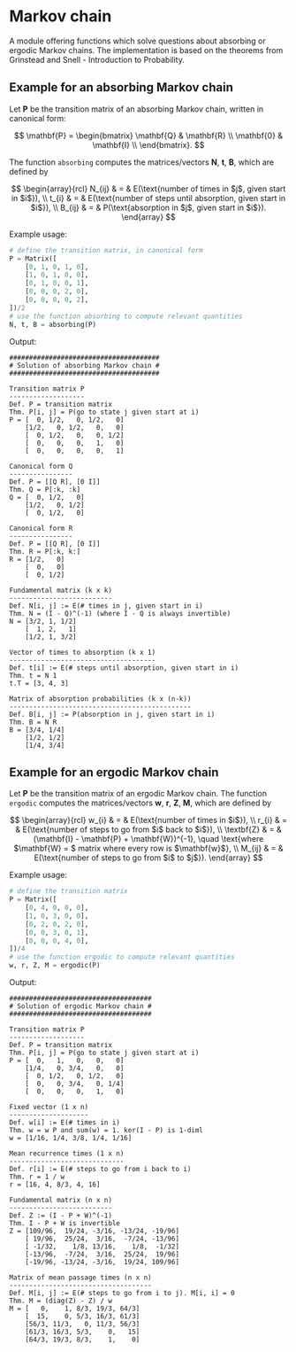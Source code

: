 # Markov chain
A module offering functions which solve questions about absorbing or ergodic Markov chains. The implementation is based on the theorems from Grinstead and Snell - Introduction to Probability.

## Example for an absorbing Markov chain
Let $\mathbf{P}$ be the transition matrix of an absorbing Markov chain, written in canonical form:

$$
    \mathbf{P} =
    \begin{bmatrix}
        \mathbf{Q} & \mathbf{R} \\
        \mathbf{0} & \mathbf{I} \\
    \end{bmatrix}.
$$

The function `absorbing` computes the matrices/vectors $\mathbf{N}$, $\mathbf{t}$, $\mathbf{B}$, which are defined by

$$
    \begin{array}{rcl}
        N_{ij} & = & E(\text{number of times in $j$, given start in $i$}), \\
        t_{i}  & = & E(\text{number of steps until absorption, given start in $i$}), \\
        B_{ij} & = & P(\text{absorption in $j$, given start in $i$}).
    \end{array}
$$

Example usage:
```python
# define the transition matrix, in canonical form
P = Matrix([
    [0, 1, 0, 1, 0],
    [1, 0, 1, 0, 0],
    [0, 1, 0, 0, 1],
    [0, 0, 0, 2, 0],
    [0, 0, 0, 0, 2],
])/2
# use the function absorbing to compute relevant quantities
N, t, B = absorbing(P)
```
Output:
```console
######################################
# Solution of absorbing Markov chain #
######################################

Transition matrix P
-------------------
Def. P = transition matrix
Thm. P[i, j] = P(go to state j given start at i)
P = [  0, 1/2,   0, 1/2,   0]
    [1/2,   0, 1/2,   0,   0]
    [  0, 1/2,   0,   0, 1/2]
    [  0,   0,   0,   1,   0]
    [  0,   0,   0,   0,   1]

Canonical form Q
----------------
Def. P = [[Q R], [0 I]]
Thm. Q = P[:k, :k]
Q = [  0, 1/2,   0]
    [1/2,   0, 1/2]
    [  0, 1/2,   0]

Canonical form R
----------------
Def. P = [[Q R], [0 I]]
Thm. R = P[:k, k:]
R = [1/2,   0]
    [  0,   0]
    [  0, 1/2]

Fundamental matrix (k x k)
--------------------------
Def. N[i, j] := E(# times in j, given start in i)
Thm. N = (I - Q)^(-1) (where I - Q is always invertible)
N = [3/2, 1, 1/2]
    [  1, 2,   1]
    [1/2, 1, 3/2]

Vector of times to absorption (k x 1)
-------------------------------------
Def. t[i] := E(# steps until absorption, given start in i)
Thm. t = N 1
t.T = [3, 4, 3]

Matrix of absorption probabilities (k x (n-k))
----------------------------------------------
Def. B[i, j] := P(absorption in j, given start in i)
Thm. B = N R
B = [3/4, 1/4]
    [1/2, 1/2]
    [1/4, 3/4]
```

## Example for an ergodic Markov chain
Let $\mathbf{P}$ be the transition matrix of an ergodic Markov chain. The function `ergodic` computes the matrices/vectors $\mathbf{w}$, $\mathbf{r}$, $\mathbf{Z}$, $\mathbf{M}$, which are defined by

$$
    \begin{array}{rcl}
        w_{i}      & = & E(\text{number of times in $i$}), \\
        r_{i}      & = & E(\text{number of steps to go from $i$ back to $i$}), \\
        \textbf{Z} & = & (\mathbf{I} - \mathbf{P} + \mathbf{W})^{-1}, \quad \text{where $\mathbf{W} = $ matrix where every row is $\mathbf{w}$}, \\
        M_{ij}     & = & E(\text{number of steps to go from $i$ to $j$}).
    \end{array}
$$

Example usage:
```python
# define the transition matrix
P = Matrix([
    [0, 4, 0, 0, 0],
    [1, 0, 3, 0, 0],
    [0, 2, 0, 2, 0],
    [0, 0, 3, 0, 1],
    [0, 0, 0, 4, 0],
])/4
# use the function ergodic to compute relevant quantities
w, r, Z, M = ergodic(P)
```
Output:
```console
####################################
# Solution of ergodic Markov chain #
####################################

Transition matrix P
-------------------
Def. P = transition matrix
Thm. P[i, j] = P(go to state j given start at i)
P = [  0,   1,   0,   0,   0]
    [1/4,   0, 3/4,   0,   0]
    [  0, 1/2,   0, 1/2,   0]
    [  0,   0, 3/4,   0, 1/4]
    [  0,   0,   0,   1,   0]

Fixed vector (1 x n)
--------------------
Def. w[i] := E(# times in i)
Thm. w = w P and sum(w) = 1. ker(I - P) is 1-diml
w = [1/16, 1/4, 3/8, 1/4, 1/16]

Mean recurrence times (1 x n)
-----------------------------
Def. r[i] := E(# steps to go from i back to i)
Thm. r = 1 / w
r = [16, 4, 8/3, 4, 16]

Fundamental matrix (n x n)
--------------------------
Def. Z := (I - P + W)^(-1)
Thm. I - P + W is invertible
Z = [109/96,  19/24, -3/16, -13/24, -19/96]
    [ 19/96,  25/24,  3/16,  -7/24, -13/96]
    [ -1/32,    1/8, 13/16,    1/8,  -1/32]
    [-13/96,  -7/24,  3/16,  25/24,  19/96]
    [-19/96, -13/24, -3/16,  19/24, 109/96]

Matrix of mean passage times (n x n)
------------------------------------
Def. M[i, j] := E(# steps to go from i to j). M[i, i] = 0
Thm. M = (diag(Z) - Z) / w
M = [   0,    1, 8/3, 19/3, 64/3]
    [  15,    0, 5/3, 16/3, 61/3]
    [56/3, 11/3,   0, 11/3, 56/3]
    [61/3, 16/3, 5/3,    0,   15]
    [64/3, 19/3, 8/3,    1,    0]
```
